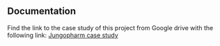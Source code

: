 ## Documentation
Find the link to the case study of this project from Google drive with the following link:
<a href="https://drive.google.com/drive/folders/1o8gwNNQ_fscB9HNwE_au3xadyD5zLg5G">Jungopharm case study</a>
